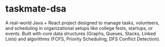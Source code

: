 # taskmate-dsa
A real-world Java + React project designed to manage tasks, volunteers, and scheduling in organizational setups like college fests, startups, or events. Built with core data structures (Graphs, Queues, Stacks, Linked Lists) and algorithms (FCFS, Priority Scheduling, DFS Conflict Detection).
